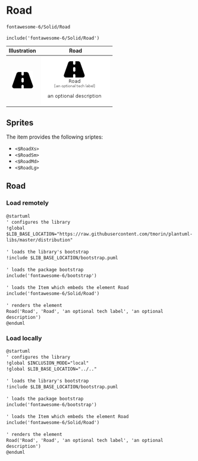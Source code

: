 # Road


```text
fontawesome-6/Solid/Road
```

```text
include('fontawesome-6/Solid/Road')
```



| Illustration | Road |
| :---: | :---: |
| ![illustration for Illustration](../../fontawesome-6/Solid/Road.png) | ![illustration for Road](../../fontawesome-6/Solid/Road.Local.png) |



## Sprites
The item provides the following sriptes:

- `<$RoadXs>`
- `<$RoadSm>`
- `<$RoadMd>`
- `<$RoadLg>`





## Road

### Load remotely
```plantuml
@startuml
' configures the library
!global $LIB_BASE_LOCATION="https://raw.githubusercontent.com/tmorin/plantuml-libs/master/distribution"

' loads the library's bootstrap
!include $LIB_BASE_LOCATION/bootstrap.puml

' loads the package bootstrap
include('fontawesome-6/bootstrap')

' loads the Item which embeds the element Road
include('fontawesome-6/Solid/Road')

' renders the element
Road('Road', 'Road', 'an optional tech label', 'an optional description')
@enduml
```

### Load locally
```plantuml
@startuml
' configures the library
!global $INCLUSION_MODE="local"
!global $LIB_BASE_LOCATION="../.."

' loads the library's bootstrap
!include $LIB_BASE_LOCATION/bootstrap.puml

' loads the package bootstrap
include('fontawesome-6/bootstrap')

' loads the Item which embeds the element Road
include('fontawesome-6/Solid/Road')

' renders the element
Road('Road', 'Road', 'an optional tech label', 'an optional description')
@enduml
```

